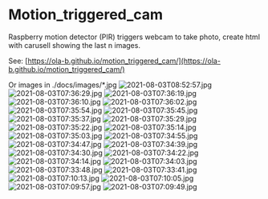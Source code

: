 # Motion_triggered_cam
Raspberry motion detector (PIR) triggers webcam to take photo, create html with carusell showing the last n images.

See: [https://ola-b.github.io/motion_triggered_cam/](https://ola-b.github.io/motion_triggered_cam/)


Or images in ./docs/images/*.jpg
![2021-08-03T08:52:57.jpg](https://github.com/Ola-B/motion_triggered_cam/blob/main/docs/images/2021-08-03T08:52:57.jpg "2021-08-03T08:52:57.jpg")
![2021-08-03T07:36:29.jpg](https://github.com/Ola-B/motion_triggered_cam/blob/main/docs/images/2021-08-03T07:36:29.jpg "2021-08-03T07:36:29.jpg")
![2021-08-03T07:36:19.jpg](https://github.com/Ola-B/motion_triggered_cam/blob/main/docs/images/2021-08-03T07:36:19.jpg "2021-08-03T07:36:19.jpg")
![2021-08-03T07:36:10.jpg](https://github.com/Ola-B/motion_triggered_cam/blob/main/docs/images/2021-08-03T07:36:10.jpg "2021-08-03T07:36:10.jpg")
![2021-08-03T07:36:02.jpg](https://github.com/Ola-B/motion_triggered_cam/blob/main/docs/images/2021-08-03T07:36:02.jpg "2021-08-03T07:36:02.jpg")
![2021-08-03T07:35:54.jpg](https://github.com/Ola-B/motion_triggered_cam/blob/main/docs/images/2021-08-03T07:35:54.jpg "2021-08-03T07:35:54.jpg")
![2021-08-03T07:35:45.jpg](https://github.com/Ola-B/motion_triggered_cam/blob/main/docs/images/2021-08-03T07:35:45.jpg "2021-08-03T07:35:45.jpg")
![2021-08-03T07:35:37.jpg](https://github.com/Ola-B/motion_triggered_cam/blob/main/docs/images/2021-08-03T07:35:37.jpg "2021-08-03T07:35:37.jpg")
![2021-08-03T07:35:29.jpg](https://github.com/Ola-B/motion_triggered_cam/blob/main/docs/images/2021-08-03T07:35:29.jpg "2021-08-03T07:35:29.jpg")
![2021-08-03T07:35:22.jpg](https://github.com/Ola-B/motion_triggered_cam/blob/main/docs/images/2021-08-03T07:35:22.jpg "2021-08-03T07:35:22.jpg")
![2021-08-03T07:35:14.jpg](https://github.com/Ola-B/motion_triggered_cam/blob/main/docs/images/2021-08-03T07:35:14.jpg "2021-08-03T07:35:14.jpg")
![2021-08-03T07:35:03.jpg](https://github.com/Ola-B/motion_triggered_cam/blob/main/docs/images/2021-08-03T07:35:03.jpg "2021-08-03T07:35:03.jpg")
![2021-08-03T07:34:55.jpg](https://github.com/Ola-B/motion_triggered_cam/blob/main/docs/images/2021-08-03T07:34:55.jpg "2021-08-03T07:34:55.jpg")
![2021-08-03T07:34:47.jpg](https://github.com/Ola-B/motion_triggered_cam/blob/main/docs/images/2021-08-03T07:34:47.jpg "2021-08-03T07:34:47.jpg")
![2021-08-03T07:34:39.jpg](https://github.com/Ola-B/motion_triggered_cam/blob/main/docs/images/2021-08-03T07:34:39.jpg "2021-08-03T07:34:39.jpg")
![2021-08-03T07:34:30.jpg](https://github.com/Ola-B/motion_triggered_cam/blob/main/docs/images/2021-08-03T07:34:30.jpg "2021-08-03T07:34:30.jpg")
![2021-08-03T07:34:22.jpg](https://github.com/Ola-B/motion_triggered_cam/blob/main/docs/images/2021-08-03T07:34:22.jpg "2021-08-03T07:34:22.jpg")
![2021-08-03T07:34:14.jpg](https://github.com/Ola-B/motion_triggered_cam/blob/main/docs/images/2021-08-03T07:34:14.jpg "2021-08-03T07:34:14.jpg")
![2021-08-03T07:34:03.jpg](https://github.com/Ola-B/motion_triggered_cam/blob/main/docs/images/2021-08-03T07:34:03.jpg "2021-08-03T07:34:03.jpg")
![2021-08-03T07:33:48.jpg](https://github.com/Ola-B/motion_triggered_cam/blob/main/docs/images/2021-08-03T07:33:48.jpg "2021-08-03T07:33:48.jpg")
![2021-08-03T07:33:41.jpg](https://github.com/Ola-B/motion_triggered_cam/blob/main/docs/images/2021-08-03T07:33:41.jpg "2021-08-03T07:33:41.jpg")
![2021-08-03T07:10:13.jpg](https://github.com/Ola-B/motion_triggered_cam/blob/main/docs/images/2021-08-03T07:10:13.jpg "2021-08-03T07:10:13.jpg")
![2021-08-03T07:10:05.jpg](https://github.com/Ola-B/motion_triggered_cam/blob/main/docs/images/2021-08-03T07:10:05.jpg "2021-08-03T07:10:05.jpg")
![2021-08-03T07:09:57.jpg](https://github.com/Ola-B/motion_triggered_cam/blob/main/docs/images/2021-08-03T07:09:57.jpg "2021-08-03T07:09:57.jpg")
![2021-08-03T07:09:49.jpg](https://github.com/Ola-B/motion_triggered_cam/blob/main/docs/images/2021-08-03T07:09:49.jpg "2021-08-03T07:09:49.jpg")
